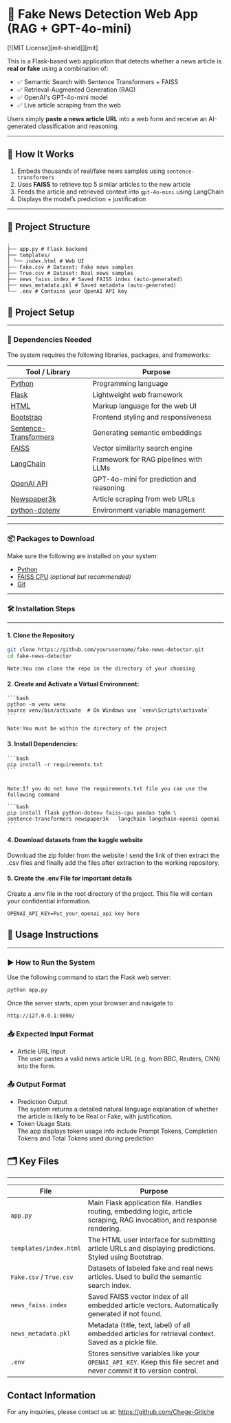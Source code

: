 # 📰 Fake News Detection Web App (RAG + GPT-4o-mini)
[![MIT License][mit-shield]][mit]

This is a Flask-based web application that detects whether a news article is **real or fake** using a combination of:

- ✅ Semantic Search with Sentence Transformers + FAISS  
- ✅ Retrieval-Augmented Generation (RAG)  
- ✅ OpenAI's GPT-4o-mini model  
- ✅ Live article scraping from the web

Users simply **paste a news article URL** into a web form and receive an AI-generated classification and reasoning.

---

## 🚀 How It Works

1. Embeds thousands of real/fake news samples using `sentence-transformers`  
2. Uses **FAISS** to retrieve top 5 similar articles to the new article  
3. Feeds the article and retrieved context into `gpt-4o-mini` using LangChain  
4. Displays the model’s prediction + justification

---

## 📁 Project Structure

```
.
├── app.py # Flask backend
├── templates/
│ └── index.html # Web UI
├── Fake.csv # Dataset: Fake news samples
├── True.csv # Dataset: Real news samples
├── news_faiss.index # Saved FAISS index (auto-generated)
├── news_metadata.pkl # Saved metadata (auto-generated)
└── .env # Contains your OpenAI API key

```

## 🚀 Project Setup

---

### 🧩 Dependencies Needed

The system requires the following libraries, packages, and frameworks:

| Tool / Library | Purpose |
|----------------|---------|
| [Python](https://www.python.org/) | Programming language |
| [Flask](https://flask.palletsprojects.com/) | Lightweight web framework |
| [HTML](https://developer.mozilla.org/en-US/docs/Web/HTML) | Markup language for the web UI |
| [Bootstrap](https://getbootstrap.com/) | Frontend styling and responsiveness |
| [Sentence-Transformers](https://www.sbert.net/) | Generating semantic embeddings |
| [FAISS](https://github.com/facebookresearch/faiss) | Vector similarity search engine |
| [LangChain](https://www.langchain.com/) | Framework for RAG pipelines with LLMs |
| [OpenAI API](https://platform.openai.com/) | GPT-4o-mini for prediction and reasoning |
| [Newspaper3k](https://newspaper.readthedocs.io/) | Article scraping from web URLs |
| [python-dotenv](https://pypi.org/project/python-dotenv/) | Environment variable management |

---

### 📦 Packages to Download

Make sure the following are installed on your system:

- [Python](https://www.python.org/downloads/)
- [FAISS CPU](https://github.com/facebookresearch/faiss) *(optional but recommended)*
- [Git](https://git-scm.com/downloads)

---

### 🛠 Installation Steps

---

#### 1. Clone the Repository

```bash
git clone https://github.com/yourusername/fake-news-detector.git
cd fake-news-detector
```

    Note:You can clone the repo in the directory of your choosing
#### 2. **Create and Activate a Virtual Environment**:

    ```bash
    python -m venv venv
    source venv/bin/activate  # On Windows use `venv\Scripts\activate`
    ```

    Note:You must be within the directory of the project
#### 3. **Install Dependencies**:

    ```bash
    pip install -r requirements.txt
    ```

    
    Note:If you do not have the requirements.txt file you can use the following command
    
    ```bash
    pip install flask python-dotenv faiss-cpu pandas tqdm \
    sentence-transformers newspaper3k   langchain langchain-openai openai
    ```
#### 4. **Download datasets from the kaggle website**
Download the zip folder from the website I send the link of then extract the .csv files and finally add the files after extraction to the working repository.

#### 5. **Create the .env File for important details**

   Create a .env file in the root directory of the project. This file will contain your confidential information. 

   ```
   OPENAI_API_KEY=Put_your_openai_api key here
   ```


## 📘 Usage Instructions

---

### ▶️ How to Run the System

Use the following command to start the Flask web server:

```bash
python app.py
```

Once the server starts, open your browser and navigate to

```bash
http://127.0.0.1:5000/
```
### 📥 Expected Input Format

- Article URL Input <br>
The user pastes a valid news article URL (e.g. from BBC, Reuters, CNN) into the form.

### 📤 Output Format

- Prediction Output <br>
The system returns a detailed natural language explanation of whether the article is likely to be Real or Fake, with justification.
- Token Usage Stats <br>
The app displays token usage info include Prompt Tokens, Completion Tokens and Total Tokens used during prediction
   
## 🗂️ Key Files

---

| File | Purpose |
|------|---------|
| `app.py` | Main Flask application file. Handles routing, embedding logic, article scraping, RAG invocation, and response rendering. |
| `templates/index.html` | The HTML user interface for submitting article URLs and displaying predictions. Styled using Bootstrap. |
| `Fake.csv` / `True.csv` | Datasets of labeled fake and real news articles. Used to build the semantic search index. |
| `news_faiss.index` | Saved FAISS vector index of all embedded article vectors. Automatically generated if not found. |
| `news_metadata.pkl` | Metadata (title, text, label) of all embedded articles for retrieval context. Saved as a pickle file. |
| `.env` | Stores sensitive variables like your `OPENAI_API_KEY`. Keep this file secret and never commit it to version control. |

## Contact Information

For any inquiries, please contact us at:
https://github.com/Chege-Gitiche
     